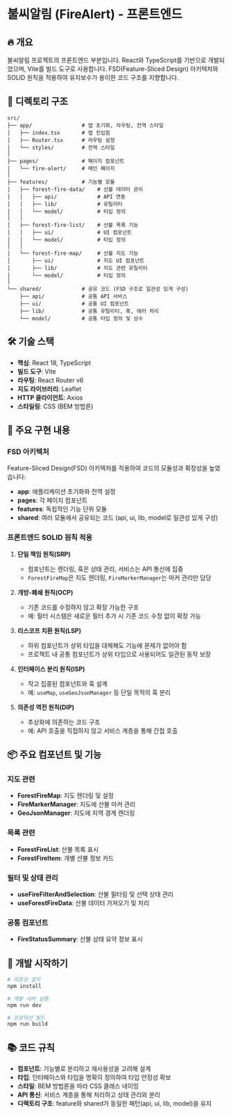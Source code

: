 # 불씨알림 (FireAlert) - 프론트엔드

## 🔥 개요

불씨알림 프로젝트의 프론트엔드 부분입니다. React와 TypeScript를 기반으로 개발되었으며, Vite를 빌드 도구로 사용합니다. FSD(Feature-Sliced Design) 아키텍처와 SOLID 원칙을 적용하여 유지보수가 용이한 코드 구조를 지향합니다.

## 📁 디렉토리 구조

```
src/
├── app/                # 앱 초기화, 라우팅, 전역 스타일
│   ├── index.tsx       # 앱 진입점
│   ├── Router.tsx      # 라우팅 설정
│   └── styles/         # 전역 스타일
│
├── pages/              # 페이지 컴포넌트
│   └── fire-alert/     # 메인 페이지
│
├── features/           # 기능별 모듈
│   ├── forest-fire-data/    # 산불 데이터 관리
│   │   ├── api/             # API 연동
│   │   ├── lib/             # 유틸리티
│   │   └── model/           # 타입 정의
│   │
│   ├── forest-fire-list/    # 산불 목록 기능
│   │   ├── ui/              # UI 컴포넌트
│   │   └── model/           # 타입 정의
│   │
│   └── forest-fire-map/     # 산불 지도 기능
│       ├── ui/              # 지도 UI 컴포넌트
│       ├── lib/             # 지도 관련 유틸리티
│       └── model/           # 타입 정의
│
└── shared/             # 공유 코드 (FSD 구조로 일관성 있게 구성)
    ├── api/            # 공통 API 서비스
    ├── ui/             # 공통 UI 컴포넌트
    ├── lib/            # 공통 유틸리티, 훅, 에러 처리
    └── model/          # 공통 타입 정의 및 상수
```

## 🛠️ 기술 스택

- **핵심**: React 18, TypeScript
- **빌드 도구**: Vite
- **라우팅**: React Router v6
- **지도 라이브러리**: Leaflet
- **HTTP 클라이언트**: Axios
- **스타일링**: CSS (BEM 방법론)

## 🌟 주요 구현 내용

### FSD 아키텍처

Feature-Sliced Design(FSD) 아키텍처를 적용하여 코드의 모듈성과 확장성을 높였습니다:

- **app**: 애플리케이션 초기화와 전역 설정
- **pages**: 각 페이지 컴포넌트
- **features**: 독립적인 기능 단위 모듈
- **shared**: 여러 모듈에서 공유되는 코드 (api, ui, lib, model로 일관성 있게 구성)

### 프론트엔드 SOLID 원칙 적용

1. **단일 책임 원칙(SRP)**

   - 컴포넌트는 렌더링, 훅은 상태 관리, 서비스는 API 통신에 집중
   - `ForestFireMap`은 지도 렌더링, `FireMarkerManager`는 마커 관리만 담당

2. **개방-폐쇄 원칙(OCP)**

   - 기존 코드를 수정하지 않고 확장 가능한 구조
   - 예: 필터 시스템은 새로운 필터 추가 시 기존 코드 수정 없이 확장 가능

3. **리스코프 치환 원칙(LSP)**

   - 하위 컴포넌트가 상위 타입을 대체해도 기능에 문제가 없어야 함
   - 프로젝트 내 공통 컴포넌트가 상위 타입으로 사용되어도 일관된 동작 보장

4. **인터페이스 분리 원칙(ISP)**

   - 작고 집중된 컴포넌트와 훅 설계
   - 예: `useMap`, `useGeoJsonManager` 등 단일 목적의 훅 분리

5. **의존성 역전 원칙(DIP)**
   - 추상화에 의존하는 코드 구조
   - 예: API 호출을 직접하지 않고 서비스 계층을 통해 간접 호출

## 📦 주요 컴포넌트 및 기능

### 지도 관련

- **ForestFireMap**: 지도 렌더링 및 설정
- **FireMarkerManager**: 지도에 산불 마커 관리
- **GeoJsonManager**: 지도에 지역 경계 렌더링

### 목록 관련

- **ForestFireList**: 산불 목록 표시
- **ForestFireItem**: 개별 산불 정보 카드

### 필터 및 상태 관리

- **useFireFilterAndSelection**: 산불 필터링 및 선택 상태 관리
- **useForestFireData**: 산불 데이터 가져오기 및 처리

### 공통 컴포넌트

- **FireStatusSummary**: 산불 상태 요약 정보 표시

## 🚀 개발 시작하기

```bash
# 의존성 설치
npm install

# 개발 서버 실행
npm run dev

# 프로덕션 빌드
npm run build
```

## 📚 코드 규칙

- **컴포넌트**: 기능별로 분리하고 재사용성을 고려해 설계
- **타입**: 인터페이스와 타입을 명확히 정의하여 타입 안정성 확보
- **스타일**: BEM 방법론을 따라 CSS 클래스 네이밍
- **API 통신**: 서비스 계층을 통해 처리하고 상태 관리와 분리
- **디렉토리 구조**: feature와 shared가 동일한 패턴(api, ui, lib, model)을 유지
